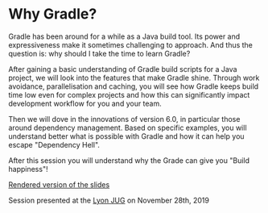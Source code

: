 # Why Gradle?

Gradle has been around for a while as a Java build tool.
Its power and expressiveness make it sometimes challenging to approach.
And thus the question is: why should I take the time to learn Gradle?

After gaining a basic understanding of Gradle build scripts for a Java project, we will look into the features that make Gradle shine.
Through work avoidance, parallelisation and caching, you will see how Gradle keeps build time low even for complex projects and how this can significantly impact development workflow for you and your team.

Then we will dove in the innovations of version 6.0, in particular those around dependency management.
Based on specific examples, you will understand better what is possible with Gradle and how it can help you escape "Dependency Hell".

After this session you will understand why the Grade can give you "Build happiness"!

[Rendered version of the slides](https://ljacomet.github.io/why-gradle-lyonjug)

Session presented at the [Lyon JUG](https://www.meetup.com/lyonjug/) on November 28th, 2019



